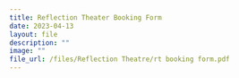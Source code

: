 ```yaml
---
title: Reflection Theater Booking Form
date: 2023-04-13
layout: file
description: ""
image: ""
file_url: /files/Reflection Theatre/rt booking form.pdf
---
```

